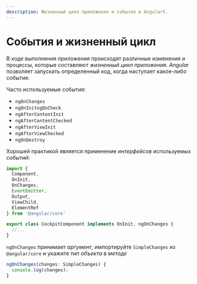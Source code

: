 ```yaml
---
description: Жизненный цикл приложения и события в Angular5.
---
```


# События и жизненный цикл

В ходе выполнения приложения происходят различные изменения и процессы, которые составляют _жизненный цикл приложения_. _Angular_ позволяет запускать определенный код, когда наступает какое-либо событие.

Часто используемые события:

- `ngOnChanges`
- `ngOnInitngDoCheck`
- `ngAfterContentInit`
- `ngAfterContentChecked`
- `ngAfterViewInit`
- `ngAfterViewChecked`
- `ngOnDestroy`

Хорошей практикой является применение _интерфейсов_ используемых _событий_:

```typescript
import {
  Component,
  OnInit,
  OnChanges,
  EventEmitter,
  Output,
  ViewChild,
  ElementRef
} from '@angular/core'

export class CockpitComponent implements OnInit, ngOnChanges {
  //...
}
```

`ngOnChanges` принимает _аргумент_, импортируйте `SimpleChanges` из `@angular/core` и укажите _тип объекта_ в _методе_

```typescript
ngOnChanges(changes: SimpleChanges) {
  console.log(changes);
}
```
